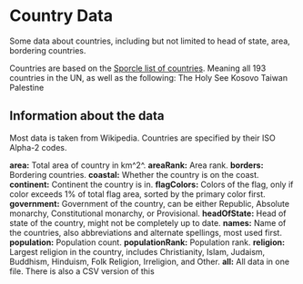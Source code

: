 # Country Data

Some data about countries, including but not limited to head of state, area, bordering countries.

Countries are based on the [Sporcle list of countries](https://www.sporcle.com/blog/2013/01/what-is-a-country/). Meaning all 193 countries in the UN, as well as the following:
The Holy See
Kosovo
Taiwan
Palestine

## Information about the data

Most data is taken from Wikipedia. Countries are specified by their ISO Alpha-2 codes.

**area:** Total area of country in km^2^.
**areaRank:** Area rank.
**borders:** Bordering countries.
**coastal:** Whether the country is on the coast.
**continent:** Continent the country is in.
**flagColors:** Colors of the flag, only if color exceeds 1% of total flag area, sorted by the primary color first.
**government:** Government of the country, can be either Republic, Absolute monarchy, Constitutional monarchy, or Provisional.
**headOfState:** Head of state of the country, might not be completely up to date.
**names:** Name of the countries, also abbreviations and alternate spellings, most used first.
**population:** Population count.
**populationRank:** Population rank.
**religion:** Largest religion in the country, includes Christianity, Islam, Judaism, Buddhism, Hinduism, Folk Religion, Irreligion, and Other.
**all:** All data in one file. There is also a CSV version of this
